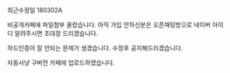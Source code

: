 최근수정일 180302A

비공개카페에 파일첨부 올렸습니다. 아직 가입 안하신분은 오픈채팅방으로 네이버 아이디 알려주시면 초대장 드리겠습니다.

하드인증이 잘 안되는 문제가 생겼습니다. 수정후 공지해드리겠습니다.

자동사냥 구버전 카페에 업로드하였습니다.
